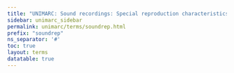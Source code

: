```yaml
---
title: "UNIMARC: Sound recordings: Special reproduction characteristics"
sidebar: unimarc_sidebar
permalink: unimarc/terms/soundrep.html
prefix: "soundrep"
ns_separator: '#'
toc: true
layout: terms
datatable: true
---
```

